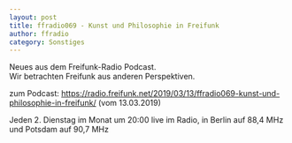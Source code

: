 ```yaml
---
layout: post
title: ffradio069 - Kunst und Philosophie in Freifunk
author: ffradio
category: Sonstiges
---
```


Neues aus dem Freifunk-Radio Podcast.<br/>
Wir betrachten Freifunk aus anderen Perspektiven.

zum Podcast: <a href="https://radio.freifunk.net/2019/03/13/ffradio069-kunst-und-philosophie-in-freifunk/" target="_blank">https://radio.freifunk.net/2019/03/13/ffradio069-kunst-und-philosophie-in-freifunk/</a>
(vom 13.03.2019)

Jeden 2. Dienstag im Monat um 20:00 live im Radio, in Berlin auf 88,4 MHz und Potsdam auf 90,7 MHz
